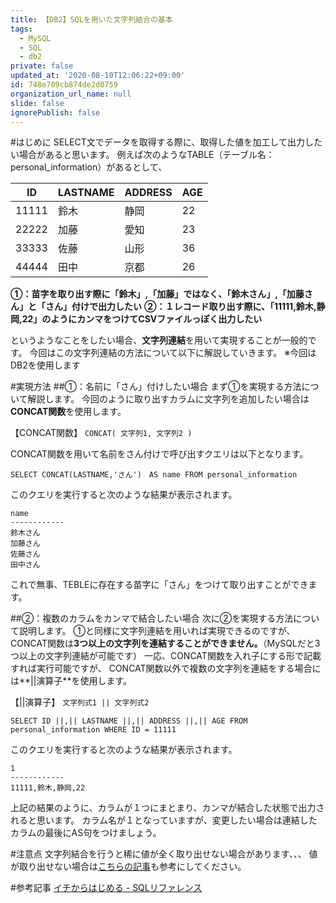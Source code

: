 ```yaml
---
title: 【DB2】SQLを用いた文字列結合の基本
tags:
  - MySQL
  - SQL
  - db2
private: false
updated_at: '2020-08-10T12:06:22+09:00'
id: 748e709cb874de2d0759
organization_url_name: null
slide: false
ignorePublish: false
---
```

#はじめに
SELECT文でデータを取得する際に、取得した値を加工して出力したい場合があると思います。
例えば次のようなTABLE（テーブル名：personal_information）があるとして、

|  ID | LASTNAME | ADDRESS | AGE | 
|----|----|----|----|
|11111|鈴木|静岡|22|
|22222|加藤|愛知|23|
|33333|佐藤|山形|36|
|44444|田中|京都|26|

**①：苗字を取り出す際に「鈴木」,「加藤」ではなく、「鈴木さん」,「加藤さん」と「さん」付けで出力したい**
**②：１レコード取り出す際に、「11111,鈴木,静岡,22」のようにカンマをつけてCSVファイルっぽく出力したい**

というようなことをしたい場合、**文字列連結**を用いて実現することが一般的です。
今回はこの文字列連結の方法について以下に解説していきます。
※今回はDB2を使用します

#実現方法
##①：名前に「さん」付けしたい場合
まず①を実現する方法について解説します。
今回のように取り出すカラムに文字列を追加したい場合は**CONCAT関数**を使用します。

【CONCAT関数】
`CONCAT( 文字列1, 文字列2 )`

CONCAT関数を用いて名前をさん付けで呼び出すクエリは以下となります。

```SQL:SQL
SELECT CONCAT(LASTNAME,'さん')　AS name FROM personal_information
```

このクエリを実行すると次のような結果が表示されます。

```text:検索結果（イメージ）
name
------------
鈴木さん
加藤さん
佐藤さん
田中さん
```

これで無事、TEBLEに存在する苗字に「さん」をつけて取り出すことができます。

##②：複数のカラムをカンマで結合したい場合
次に②を実現する方法について説明します。
①と同様に文字列連結を用いれば実現できるのですが、CONCAT関数は**3つ以上の文字列を連結することができません。**（MySQLだと3つ以上の文字列連結が可能です）
一応、CONCAT関数を入れ子にする形で記載すれば実行可能ですが、
CONCAT関数以外で複数の文字列を連結をする場合には**||演算子**を使用します。

【||演算子】
`文字列式1 || 文字列式2`

```SQL:SQL
SELECT ID ||,|| LASTNAME ||,|| ADDRESS ||,|| AGE FROM personal_information WHERE ID = 11111
```
このクエリを実行すると次のような結果が表示されます。

```text:検索結果（イメージ）
1
------------
11111,鈴木,静岡,22

```

上記の結果のように、カラムが１つにまとまり、カンマが結合した状態で出力されると思います。
カラム名が１となっていますが、変更したい場合は連結したカラムの最後にAS句をつけましょう。

#注意点
文字列結合を行うと稀に値が全く取り出せない場合があります、、、
値が取り出せない場合は[こちらの記事](https://qiita.com/ebichan_88/items/e5a7907d6a174de387bc)も参考にしてください。

#参考記事
[イチからはじめる - SQLリファレンス](http://www.i2kt.com/dbms/sqlref/index.html)


